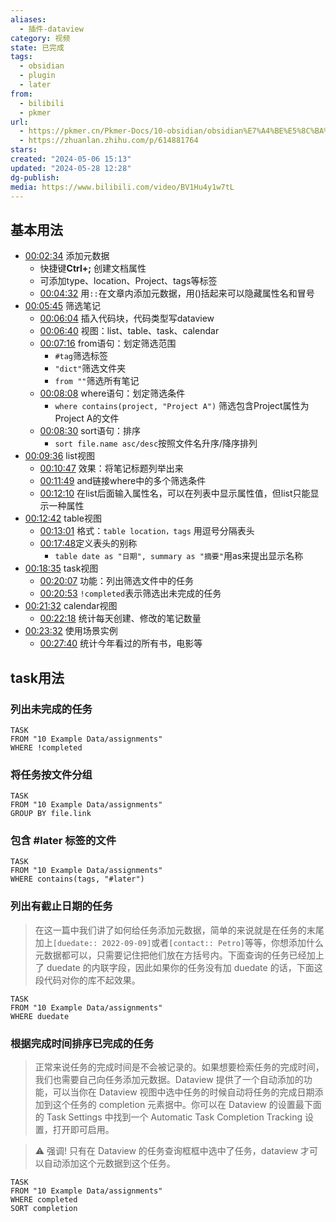 ```yaml
---
aliases:
  - 插件-dataview
category: 视频
state: 已完成
tags:
  - obsidian
  - plugin
  - later
from:
  - bilibili
  - pkmer
url:
  - https://pkmer.cn/Pkmer-Docs/10-obsidian/obsidian%E7%A4%BE%E5%8C%BA%E6%8F%92%E4%BB%B6/dataview/dataview%E8%AF%AD%E6%B3%95%E5%AE%9E%E6%88%98/dataview-%E4%BB%BB%E5%8A%A1%E8%BF%9B%E9%98%B6%E6%9F%A5%E8%AF%A2%E7%A4%BA%E4%BE%8B/
  - https://zhuanlan.zhihu.com/p/614881764
stars: 
created: "2024-05-06 15:13"
updated: "2024-05-28 12:28"
dg-publish: 
media: https://www.bilibili.com/video/BV1Hu4y1w7tL
---
```

## 基本用法
- [00:02:34](https://www.bilibili.com/vdeo/BV1Hu4y1w7tL?t=154.034076#t=02:34.03) 添加元数据
	- 快捷键**Ctrl+;** 创建文档属性
	- 可添加type、location、Project、tags等标签
	- [00:04:32](https://www.bilibili.com/video/BV1Hu4y1w7tL?t=272#t=04:32) 用`::`在文章内添加元数据，用()括起来可以隐藏属性名和冒号
- [00:05:45](https://www.bilibili.com/video/BV1Hu4y1w7tL?t=345.559575#t=05:45.56) 筛选笔记
	- [00:06:04](https://www.bilibili.com/video/BV1Hu4y1w7tL?t=364.944805#t=06:04.94) 插入代码块，代码类型写dataview 
	- [00:06:40](https://www.bilibili.com/video/BV1Hu4y1w7tL?t=400.309284#t=06:40.31) 视图：list、table、task、calendar
	- [00:07:16](https://www.bilibili.com/video/BV1Hu4y1w7tL?t=436.384358#t=07:16.38) from语句：划定筛选范围
		- `#tag`筛选标签
		- `"dict"`筛选文件夹
		- `from ""`筛选所有笔记
	- [00:08:08](https://www.bilibili.com/vide/BV1Hu4y1w7tL?t=488.63213#t=08:08.63) where语句：划定筛选条件
		- `where contains(project, "Project A")` 筛选包含Project属性为Project A的文件
	- [00:08:30](https://www.bilibili.com/video/BV1Hu4y1w7tL?t=510.287063#t=08:30.29) sort语句：排序
		- `sort file.name asc/desc`按照文件名升序/降序排列
- [00:09:36](https://www.bilibili.com/vieo/BV1Hu4y1w7tL?t=576.889154#t=09:36.89) list视图
	- [00:10:47](https://www.bilibili.com/video/BV1Hu4y1w7tL?t=647.871292#t=10:47.87) 效果：将笔记标题列举出来
	- [00:11:49](https://www.bilibili.com/video/BV1Hu4y1w7tL?t=709.575845#t=11:49.58) and链接where中的多个筛选条件
	- [00:12:10](https://www.bilibili.com/video/BV1Hu4y1w7tL?t=730.107234#t=12:10.11) 在list后面输入属性名，可以在列表中显示属性值，但list只能显示一种属性
- [00:12:42](https://www.bilibili.com/video/BV1Hu4y1w7tL?t=762.31266#t=12:42.31) table视图
	- [00:13:01](https://www.bilibili.com/video/BV1Hu4y1w7tL?t=781.755697#t=13:01.76) 格式：`table location，tags` 用逗号分隔表头
	- [00:17:48](https://www.bilibili.com/video/BV1Hu4y1w7tL?t=1068.954024#t=17:48.95)定义表头的别称
		- `table date as "日期", summary as "摘要"`用as来提出显示名称
- [00:18:35](https://www.bilibili.com/video/BV1Hu4y1w7tL?t=1115.162494#t=18:35.16) task视图 
	- [00:20:07](https://www.bilibili.com/video/BV1Hu4y1w7tL?t=1207.830498#t=20:07.83) 功能：列出筛选文件中的任务
	- [00:20:53](https://www.bilibili.com/video/BV1Hu4y1w7tL?t=1253.295323#t=20:53.30) `!completed`表示筛选出未完成的任务
- [00:21:32](https://www.bilibili.com/video/BV1Hu4y1w7tL?t=1292.50545#t=21:32.51) calendar视图
	- [00:22:18](https://www.bilibili.com/video/BV1Hu4y1w7tL?t=1338.999999#t=22:19.00) 统计每天创建、修改的笔记数量
- [00:23:32](https://www.bilibili.com/video/BV1Hu4y1w7tL?t=1412.447552#t=23:32.45) 使用场景实例
	- [00:27:40](https://www.bilibili.com/video/BV1Hu4y1w7tL?t=1660.724483#t=27:40.72) 统计今年看过的所有书，电影等
## task用法
### 列出未完成的任务

```
TASK
FROM "10 Example Data/assignments"
WHERE !completed
```

### 将任务按文件分组

```
TASK
FROM "10 Example Data/assignments"
GROUP BY file.link
```

### 包含 #later 标签的文件

```
TASK
FROM "10 Example Data/assignments"
WHERE contains(tags, "#later")
```

### 列出有截止日期的任务
> 在这一篇中我们讲了如何给任务添加元数据，简单的来说就是在任务的末尾加上`[duedate:: 2022-09-09]`或者`[contact:: Petro]`等等，你想添加什么元数据都可以，只需要记住把他们放在方括号内。下面查询的任务已经加上了 duedate 的内联字段，因此如果你的任务没有加 duedate 的话，下面这段代码对你的库不起效果。

```
TASK
FROM "10 Example Data/assignments"
WHERE duedate
```

### 根据完成时间排序已完成的任务
> 正常来说任务的完成时间是不会被记录的。如果想要检索任务的完成时间，我们也需要自己向任务添加元数据。Dataview 提供了一个自动添加的功能，可以当你在 Dataview 视图中选中任务的时候自动将任务的完成日期添加到这个任务的 completion 元素据中。你可以在 Dataview 的设置最下面的 Task Settings 中找到一个 Automatic Task Completion Tracking 设置，打开即可启用。

> ⚠ 强调! 只有在 Dataview 的任务查询框框中选中了任务，dataview 才可以自动添加这个元数据到这个任务。

```
TASK
FROM "10 Example Data/assignments"
WHERE completed
SORT completion
```